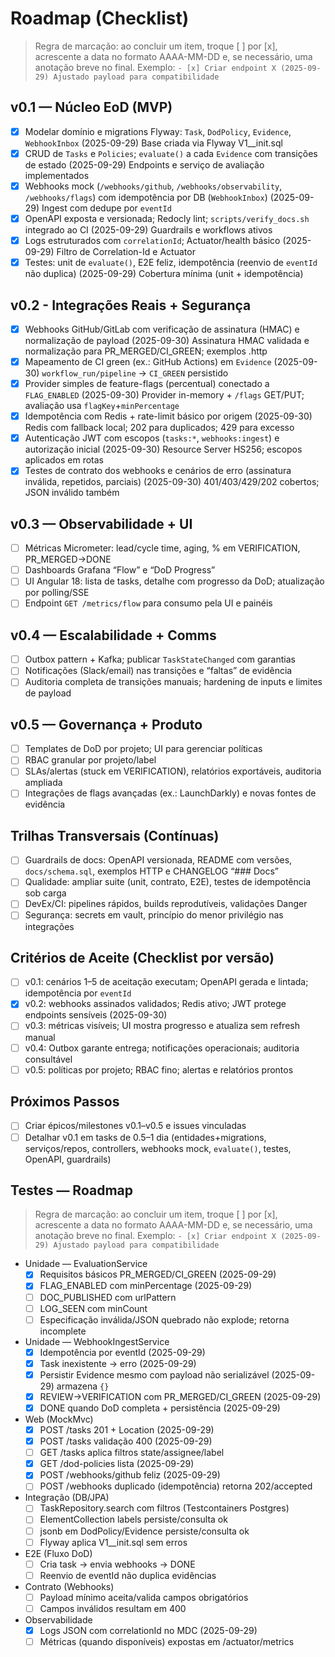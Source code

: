 # Roadmap (Checklist)

> Regra de marcação: ao concluir um item, troque [ ] por [x], acrescente a data no formato AAAA-MM-DD e, se necessário, uma anotação breve no final.
> Exemplo: `- [x] Criar endpoint X (2025-09-29) Ajustado payload para compatibilidade`

## v0.1 — Núcleo EoD (MVP)
- [x] Modelar domínio e migrations Flyway: `Task`, `DodPolicy`, `Evidence`, `WebhookInbox` (2025-09-29) Base criada via Flyway V1__init.sql
- [x] CRUD de `Tasks` e `Policies`; `evaluate()` a cada `Evidence` com transições de estado (2025-09-29) Endpoints e serviço de avaliação implementados
- [x] Webhooks mock (`/webhooks/github`, `/webhooks/observability`, `/webhooks/flags`) com idempotência por DB (`WebhookInbox`) (2025-09-29) Ingest com dedupe por `eventId`
- [x] OpenAPI exposta e versionada; Redocly lint; `scripts/verify_docs.sh` integrado ao CI (2025-09-29) Guardrails e workflows ativos
- [x] Logs estruturados com `correlationId`; Actuator/health básico (2025-09-29) Filtro de Correlation-Id e Actuator
- [x] Testes: unit de `evaluate()`, E2E feliz, idempotência (reenvio de `eventId` não duplica) (2025-09-29) Cobertura mínima (unit + idempotência)

## v0.2 - Integrações Reais + Segurança
- [x] Webhooks GitHub/GitLab com verificação de assinatura (HMAC) e normalização de payload (2025-09-30) Assinatura HMAC validada e normalização para PR_MERGED/CI_GREEN; exemplos .http
- [x] Mapeamento de CI green (ex.: GitHub Actions) em `Evidence` (2025-09-30) `workflow_run/pipeline` → `CI_GREEN` persistido
- [x] Provider simples de feature-flags (percentual) conectado a `FLAG_ENABLED` (2025-09-30) Provider in-memory + `/flags` GET/PUT; avaliação usa `flagKey`+`minPercentage`
- [x] Idempotência com Redis + rate-limit básico por origem (2025-09-30) Redis com fallback local; 202 para duplicados; 429 para excesso
- [x] Autenticação JWT com escopos (`tasks:*`, `webhooks:ingest`) e autorização inicial (2025-09-30) Resource Server HS256; escopos aplicados em rotas
- [x] Testes de contrato dos webhooks e cenários de erro (assinatura inválida, repetidos, parciais) (2025-09-30) 401/403/429/202 cobertos; JSON inválido também

## v0.3 — Observabilidade + UI
- [ ] Métricas Micrometer: lead/cycle time, aging, % em VERIFICATION, PR_MERGED→DONE
- [ ] Dashboards Grafana “Flow” e “DoD Progress”
- [ ] UI Angular 18: lista de tasks, detalhe com progresso da DoD; atualização por polling/SSE
- [ ] Endpoint `GET /metrics/flow` para consumo pela UI e painéis

## v0.4 — Escalabilidade + Comms
- [ ] Outbox pattern + Kafka; publicar `TaskStateChanged` com garantias
- [ ] Notificações (Slack/email) nas transições e “faltas” de evidência
- [ ] Auditoria completa de transições manuais; hardening de inputs e limites de payload

## v0.5 — Governança + Produto
- [ ] Templates de DoD por projeto; UI para gerenciar políticas
- [ ] RBAC granular por projeto/label
- [ ] SLAs/alertas (stuck em VERIFICATION), relatórios exportáveis, auditoria ampliada
- [ ] Integrações de flags avançadas (ex.: LaunchDarkly) e novas fontes de evidência

## Trilhas Transversais (Contínuas)
- [ ] Guardrails de docs: OpenAPI versionada, README com versões, `docs/schema.sql`, exemplos HTTP e CHANGELOG “### Docs”
- [ ] Qualidade: ampliar suite (unit, contrato, E2E), testes de idempotência sob carga
- [ ] DevEx/CI: pipelines rápidos, builds reprodutíveis, validações Danger
- [ ] Segurança: secrets em vault, princípio do menor privilégio nas integrações

## Critérios de Aceite (Checklist por versão)
- [ ] v0.1: cenários 1–5 de aceitação executam; OpenAPI gerada e lintada; idempotência por `eventId`
- [x] v0.2: webhooks assinados validados; Redis ativo; JWT protege endpoints sensíveis (2025-09-30)
- [ ] v0.3: métricas visíveis; UI mostra progresso e atualiza sem refresh manual
- [ ] v0.4: Outbox garante entrega; notificações operacionais; auditoria consultável
- [ ] v0.5: políticas por projeto; RBAC fino; alertas e relatórios prontos

## Próximos Passos
- [ ] Criar épicos/milestones v0.1–v0.5 e issues vinculadas
- [ ] Detalhar v0.1 em tasks de 0.5–1 dia (entidades+migrations, serviços/repos, controllers, webhooks mock, `evaluate()`, testes, OpenAPI, guardrails)

## Testes — Roadmap

> Regra de marcação: ao concluir um item, troque [ ] por [x], acrescente a data no formato AAAA-MM-DD e, se necessário, uma anotação breve no final.
> Exemplo: `- [x] Criar endpoint X (2025-09-29) Ajustado payload para compatibilidade`

- Unidade — EvaluationService
  - [x] Requisitos básicos PR_MERGED/CI_GREEN (2025-09-29)
  - [x] FLAG_ENABLED com minPercentage (2025-09-29)
  - [ ] DOC_PUBLISHED com urlPattern
  - [ ] LOG_SEEN com minCount
  - [ ] Especificação inválida/JSON quebrado não explode; retorna incomplete

- Unidade — WebhookIngestService
  - [x] Idempotência por eventId (2025-09-29)
  - [x] Task inexistente → erro (2025-09-29)
  - [x] Persistir Evidence mesmo com payload não serializável (2025-09-29) armazena `{}`
  - [x] REVIEW→VERIFICATION com PR_MERGED/CI_GREEN (2025-09-29)
  - [x] DONE quando DoD completa + persistência (2025-09-29)

- Web (MockMvc)
  - [x] POST /tasks 201 + Location (2025-09-29)
  - [x] POST /tasks validação 400 (2025-09-29)
  - [ ] GET /tasks aplica filtros state/assignee/label
  - [x] GET /dod-policies lista (2025-09-29)
  - [x] POST /webhooks/github feliz (2025-09-29)
  - [ ] POST /webhooks duplicado (idempotência) retorna 202/accepted

- Integração (DB/JPA)
  - [ ] TaskRepository.search com filtros (Testcontainers Postgres)
  - [ ] ElementCollection labels persiste/consulta ok
  - [ ] jsonb em DodPolicy/Evidence persiste/consulta ok
  - [ ] Flyway aplica V1__init.sql sem erros

- E2E (Fluxo DoD)
  - [ ] Cria task → envia webhooks → DONE
  - [ ] Reenvio de eventId não duplica evidências

- Contrato (Webhooks)
  - [ ] Payload mínimo aceita/valida campos obrigatórios
  - [ ] Campos inválidos resultam em 400

- Observabilidade
  - [x] Logs JSON com correlationId no MDC (2025-09-29)
  - [ ] Métricas (quando disponíveis) expostas em /actuator/metrics
